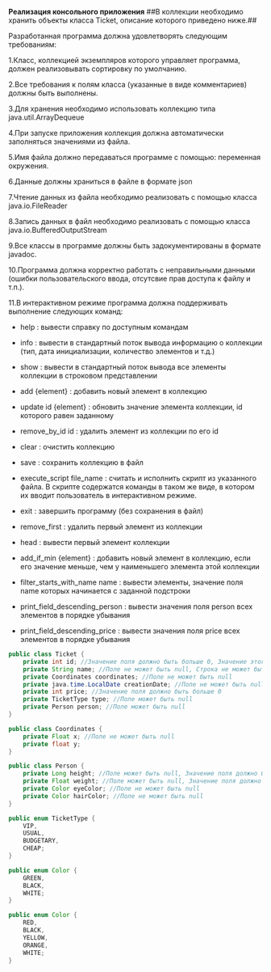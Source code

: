 **Реализация  консольного приложения** 
##В коллекции необходимо хранить объекты класса Ticket, описание которого приведено ниже.##

Разработанная программа должна удовлетворять следующим требованиям:

1.Класс, коллекцией экземпляров которого управляет программа, должен реализовывать сортировку по умолчанию.

2.Все требования к полям класса (указанные в виде комментариев) должны быть выполнены.

3.Для хранения необходимо использовать коллекцию типа java.util.ArrayDequeue

4.При запуске приложения коллекция должна автоматически заполняться значениями из файла.

5.Имя файла должно передаваться программе с помощью: переменная окружения.

6.Данные должны храниться в файле в формате json

7.Чтение данных из файла необходимо реализовать с помощью класса java.io.FileReader

8.Запись данных в файл необходимо реализовать с помощью класса java.io.BufferedOutputStream

9.Все классы в программе должны быть задокументированы в формате javadoc.

10.Программа должна корректно работать с неправильными данными (ошибки пользовательского ввода, отсутсвие прав доступа к файлу и т.п.).

11.В интерактивном режиме программа должна поддерживать выполнение следующих команд:

- help : вывести справку по доступным командам

- info : вывести в стандартный поток вывода информацию о коллекции (тип, дата инициализации, количество элементов и т.д.)

- show : вывести в стандартный поток вывода все элементы коллекции в строковом представлении

- add {element} : добавить новый элемент в коллекцию

- update id {element} : обновить значение элемента коллекции, id которого равен заданному

- remove_by_id id : удалить элемент из коллекции по его id

- clear : очистить коллекцию

- save : сохранить коллекцию в файл

- execute_script file_name : считать и исполнить скрипт из указанного файла. В скрипте содержатся команды в таком же виде, в котором их вводит пользователь в интерактивном режиме.

- exit : завершить программу (без сохранения в файл)

- remove_first : удалить первый элемент из коллекции

- head : вывести первый элемент коллекции

- add_if_min {element} : добавить новый элемент в коллекцию, если его значение меньше, чем у наименьшего элемента этой коллекции

- filter_starts_with_name name : вывести элементы, значение поля name которых начинается с заданной подстроки

- print_field_descending_person : вывести значения поля person всех элементов в порядке убывания

- print_field_descending_price : вывести значения поля price всех элементов в порядке убывания

``` java
public class Ticket {
    private int id; //Значение поля должно быть больше 0, Значение этого поля должно быть уникальным, Значение этого поля должно генерироваться автоматически
    private String name; //Поле не может быть null, Строка не может быть пустой
    private Coordinates coordinates; //Поле не может быть null
    private java.time.LocalDate creationDate; //Поле не может быть null, Значение этого поля должно генерироваться автоматически
    private int price; //Значение поля должно быть больше 0
    private TicketType type; //Поле может быть null
    private Person person; //Поле может быть null
}
```


```java
public class Coordinates {
    private Float x; //Поле не может быть null
    private float y;
}
```

```java
public class Person {
    private Long height; //Поле может быть null, Значение поля должно быть больше 0
    private Float weight; //Поле может быть null, Значение поля должно быть больше 0
    private Color eyeColor; //Поле не может быть null
    private Color hairColor; //Поле не может быть null
}
```

```java
public enum TicketType {
    VIP,
    USUAL,
    BUDGETARY,
    CHEAP;
}
```

```java
public enum Color {
    GREEN,
    BLACK,
    WHITE;
}
```

```java
public enum Color {
    RED,
    BLACK,
    YELLOW,
    ORANGE,
    WHITE;
}
```
